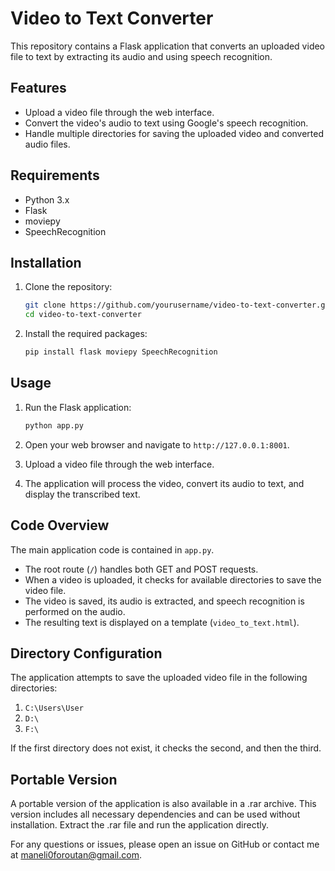 # Video to Text Converter

This repository contains a Flask application that converts an uploaded video file to text by extracting its audio and using speech recognition.

## Features

- Upload a video file through the web interface.
- Convert the video's audio to text using Google's speech recognition.
- Handle multiple directories for saving the uploaded video and converted audio files.

## Requirements

- Python 3.x
- Flask
- moviepy
- SpeechRecognition

## Installation

1. Clone the repository:

    ```bash
    git clone https://github.com/yourusername/video-to-text-converter.git
    cd video-to-text-converter
    ```

2. Install the required packages:

    ```bash
    pip install flask moviepy SpeechRecognition
    ```

## Usage

1. Run the Flask application:

    ```bash
    python app.py
    ```

2. Open your web browser and navigate to `http://127.0.0.1:8001`.

3. Upload a video file through the web interface.

4. The application will process the video, convert its audio to text, and display the transcribed text.

## Code Overview

The main application code is contained in `app.py`. 

- The root route (`/`) handles both GET and POST requests.
- When a video is uploaded, it checks for available directories to save the video file.
- The video is saved, its audio is extracted, and speech recognition is performed on the audio.
- The resulting text is displayed on a template (`video_to_text.html`).

## Directory Configuration

The application attempts to save the uploaded video file in the following directories:

1. `C:\Users\User`
2. `D:\`
3. `F:\`

If the first directory does not exist, it checks the second, and then the third.

## Portable Version
A portable version of the application is also available in a .rar archive. This version includes all necessary dependencies and can be used without installation. Extract the .rar file and run the application directly.


For any questions or issues, please open an issue on GitHub or contact me at maneli0foroutan@gmail.com.

